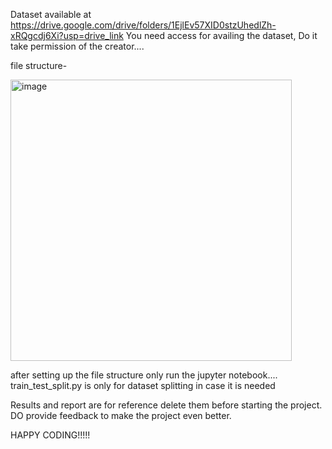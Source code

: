 Dataset available at https://drive.google.com/drive/folders/1EjlEv57XID0stzUhedlZh-xRQgcdj6Xi?usp=drive_link 
You need access for availing the dataset,
Do it take permission of the creator....

file structure-

<img width="450" alt="image" src="https://github.com/user-attachments/assets/d4dcbda7-d3b2-4304-88c9-7e5bc76e3637" />

after setting up the file structure only run the jupyter notebook....
train_test_split.py is only for dataset splitting in case it is needed

Results and report are for reference delete them before starting the project.
DO provide feedback to make the project even better.

HAPPY CODING!!!!!
